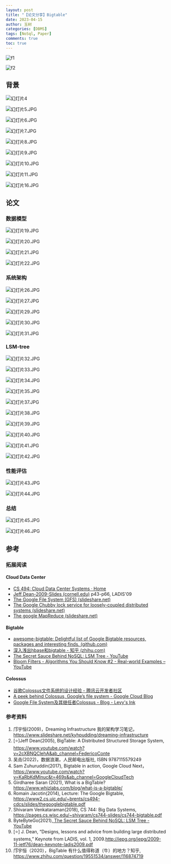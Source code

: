 ```yaml
---
layout: post
title: "【论文分享】Bigtable"
date: 2023-04-15
author: 玉树
categories: [DBMS]
tags: [NoSql, Paper]
comments: true
toc: true
---
```


![f1](https://s2.loli.net/2024/02/24/Xdfh5WgxTkLKRVH.jpg)

![f2](https://s2.loli.net/2024/02/24/BqnmeDlgUNyT7AO.jpg)

## 背景

![幻灯片4](https://s2.loli.net/2024/02/25/ZvzB5ixGa9VtmLc.jpg)

![幻灯片5.JPG](https://s2.loli.net/2024/02/25/Y47pO2Cc5xaWQkP.jpg)

![幻灯片6.JPG](https://s2.loli.net/2024/02/25/9kfJLGyi7SxvqNw.jpg)

![幻灯片7.JPG](https://s2.loli.net/2024/02/25/3AUh15neoMiuLYX.jpg)

![幻灯片8.JPG](https://s2.loli.net/2024/02/25/uOpVsXAB4nydR8I.jpg)

![幻灯片9.JPG](https://s2.loli.net/2024/02/25/aAOysqbhoUSTGrx.jpg)

![幻灯片10.JPG](https://s2.loli.net/2024/02/25/SWRwygomOATE6dc.jpg)

![幻灯片11.JPG](https://s2.loli.net/2024/02/25/fnb9ylA53SVWrZJ.jpg)

![幻灯片16.JPG](https://s2.loli.net/2024/02/25/6foBT19dA8KN2xC.jpg)

## 论文

### 数据模型

![幻灯片19.JPG](https://s2.loli.net/2024/02/25/AUq7IV6n2dXOrP8.jpg)

![幻灯片20.JPG](https://s2.loli.net/2024/02/25/JeqbADypS7auc6E.jpg)

![幻灯片21.JPG](https://s2.loli.net/2024/02/25/cUdlhmFQBrT24Z7.jpg)

![幻灯片22.JPG](https://s2.loli.net/2024/02/25/oTdCJ2m1wgLiNZ6.jpg)

### 系统架构

![幻灯片26.JPG](https://s2.loli.net/2024/02/25/r42TgqQHtoLnBVk.jpg)

![幻灯片27.JPG](https://s2.loli.net/2024/02/25/thwDauOYGQFBEMz.jpg)

![幻灯片29.JPG](https://s2.loli.net/2024/02/25/r2k6omCqp51BlE9.jpg)

![幻灯片30.JPG](https://s2.loli.net/2024/02/25/vXeEKxY5nio9WwQ.jpg)

![幻灯片31.JPG](https://s2.loli.net/2024/02/25/yo2kFZUibLplOxu.jpg)

### LSM-tree

![幻灯片32.JPG](https://s2.loli.net/2024/02/25/69KAH1eXkEGJPb2.jpg)

![幻灯片33.JPG](https://s2.loli.net/2024/02/25/pluoYUEJPS2NcdI.jpg)

![幻灯片34.JPG](https://s2.loli.net/2024/02/25/otmlDrEMwdYCUWa.jpg)

![幻灯片35.JPG](https://s2.loli.net/2024/02/25/AkMsTFHnrNt16iU.jpg)

![幻灯片37.JPG](https://s2.loli.net/2024/02/25/bgdLIVTvMWU4H5R.jpg)

![幻灯片38.JPG](https://s2.loli.net/2024/02/25/36CkTyYWesVtzK8.jpg)

![幻灯片39.JPG](https://s2.loli.net/2024/02/25/j9HN5XMhTP3ndwv.jpg)

![幻灯片40.JPG](https://s2.loli.net/2024/02/25/qp2kn7giCXfvtPe.jpg)

![幻灯片41.JPG](https://s2.loli.net/2024/02/25/uVZTbNIYa2i63dg.jpg)

![幻灯片42.JPG](https://s2.loli.net/2024/02/25/42tGJIApyMj8Nsd.jpg)

### 性能评估

![幻灯片43.JPG](https://s2.loli.net/2024/02/25/qctx2EF1eUOG7hA.jpg)

![幻灯片44.JPG](https://s2.loli.net/2024/02/25/McCT4hZzWJ9Q5a2.jpg)

### 总结

![幻灯片45.JPG](https://s2.loli.net/2024/02/25/C9GglzcfitUZ8jQ.jpg)

![幻灯片46.JPG](https://s2.loli.net/2024/02/25/xUzKlGW2ALbn6HR.jpg)

## 参考

### 拓展阅读

#### Cloud Data Center

- [CS 494: Cloud Data Center Systems · Home](https://www2.cs.uic.edu/~brents/cs494-cdcs/)
- [Jeff Dean-2009-Slides (cornell.edu)](https://www.cs.cornell.edu/projects/ladis2009/talks/dean-keynote-ladis2009.pdf) p43-p66, LADIS'09
- [The Google File System (GFS) (slideshare.net)](https://www.slideshare.net/romain_jacotin/the-google-file-system-gfs)
- [The Google Chubby lock service for loosely-coupled distributed systems (slideshare.net)](https://www.slideshare.net/romain_jacotin/the-google-chubby-lock-service-for-looselycoupled-distributed-systems)
- [The google MapReduce (slideshare.net)](https://www.slideshare.net/romain_jacotin/the-google-mapreduce)

#### Bigtable

- [awesome-bigtable: Delightful list of Google Bigtable resources, packages and interesting finds. (github.com)](https://github.com/zrosenbauer/awesome-bigtable)
- [深入浅出hbase和bigtable - 知乎 (zhihu.com)](https://zhuanlan.zhihu.com/p/33990921)
- [The Secret Sauce Behind NoSQL: LSM Tree - YouTube](https://www.youtube.com/watch?v=I6jB0nM9SKU&ab_channel=ByteByteGo)
- [Bloom Filters - Algorithms You Should Know #2 - Real-world Examples – YouTube](https://www.youtube.com/watch?v=V3pzxngeLqw&ab_channel=ByteByteGo)

#### Colossus

- [谷歌Colossus文件系统的设计经验 - 腾讯云开发者社区](https://cloud.tencent.com/developer/article/1971701?from=15425&areaSource=102001.1&traceId=-KKFcYXC7HCoJPq7BsS0H)
- [A peek behind Colossus, Google’s file system - Google Cloud Blog](https://cloud.google.com/blog/products/storage-data-transfer/a-peek-behind-colossus-googles-file-system)
- [Google File System及其继任者Colossus - Blog - Levy's Ink](https://levy.at/blog/22)

### 参考资料

1. 邝宇恒(2009)，Dreaming Infrastructure 我的架构学习笔记，https://www.slideshare.net/kyhpudding/dreaming-infrastructure
2. [⭐]Jeff Dean(2005), BigTable: A Distributed Structured Storage System, https://www.youtube.com/watch?v=2cXBNQClehA&ab_channel=FedericoConte
3. 吴垚(2022)，数据浪潮，人民邮电出版社, ISBN 9787115579249
4. Sam Zuhuruddin(2017), Bigtable in action, Google Cloud Next， https://www.youtube.com/watch?v=KaRbKdMInuc&t=469s&ab_channel=GoogleCloudTech
5. Girdharee Saran (2021), What is a BigTable? https://www.whizlabs.com/blog/what-is-a-bigtable/
6. Romain Jacotin(2014), Lecture: The Google Bigtable, https://www2.cs.uic.edu/~brents/cs494-cdcs/slides/thegooglebigtable.pdf
7. Shivaram Venkataraman(2018), CS 744: Big Data Systems, https://pages.cs.wisc.edu/~shivaram/cs744-slides/cs744-bigtable.pdf
8. ByteByteGo(2021),[ The Secret Sauce Behind NoSQL: LSM Tree - YouTube](https://www.youtube.com/watch?v=I6jB0nM9SKU&ab_channel=ByteByteGo)
9. [⭐] J. Dean, “Designs, lessons and advice from building large distributed systems,” Keynote from LADIS, vol. 1, 2009.http://iepg.org/iepg/2009-11-ietf76/dean-keynote-ladis2009.pdf
10. 邝宇恒（2020），BigTable 有什么值得称道（牛）的地方？知乎, https://www.zhihu.com/question/19551534/answer/116874719
